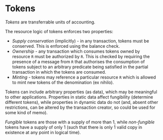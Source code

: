 # Tokens

*Tokens* are transferrable units of accounting.

The resource logic of tokens enforces two properties:
- *Supply conservation* (implicitly) - in any transaction, tokens must be conserved. This is enforced using the balance check.
- *Ownership* - any transaction which consumes tokens owned by resource `R` must be authorized by `R`. This is checked by requiring the presence of a message from `R` that authorises the consumption of tokens subject to an arbitrary predicate being satisfied in the partial transaction in which the tokens are consumed.
- *Minting* - tokens may reference a particular resource `R` which is allowed to mint new tokens of the denomination (ex nihilo).

Tokens can include arbitrary properties (as data), which may be meaningful to other applications. Properties in static data affect fungibility (determine different tokens), while properties in dynamic data do not (and, absent other restrictions, can be altered by the transaction creator, so could be used for some kind of memo).

*Fungible* tokens are those with a supply of more than 1, while *non-fungible* tokens have a supply of only 1 (such that there is only 1 valid copy in existence at any point in logical time).